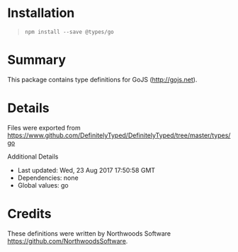 # Installation
> `npm install --save @types/go`

# Summary
This package contains type definitions for GoJS (http://gojs.net).

# Details
Files were exported from https://www.github.com/DefinitelyTyped/DefinitelyTyped/tree/master/types/go

Additional Details
 * Last updated: Wed, 23 Aug 2017 17:50:58 GMT
 * Dependencies: none
 * Global values: go

# Credits
These definitions were written by Northwoods Software <https://github.com/NorthwoodsSoftware>.

